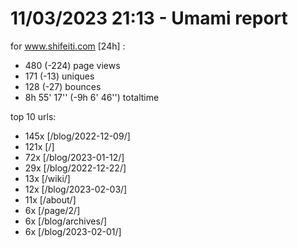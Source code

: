 # 11/03/2023 21:13 - Umami report
for www.shifeiti.com [24h] :

 - 480 (-224) page views
 - 171 (-13) uniques
 - 128 (-27) bounces
 - 8h 55' 17'' (-9h 6' 46'') totaltime


top 10 urls:
 - 145x [/blog/2022-12-09/]
 - 121x [/]
 - 72x [/blog/2023-01-12/]
 - 29x [/blog/2022-12-22/]
 - 13x [/wiki/]
 - 12x [/blog/2023-02-03/]
 - 11x [/about/]
 - 6x [/page/2/]
 - 6x [/blog/archives/]
 - 6x [/blog/2023-02-01/]



